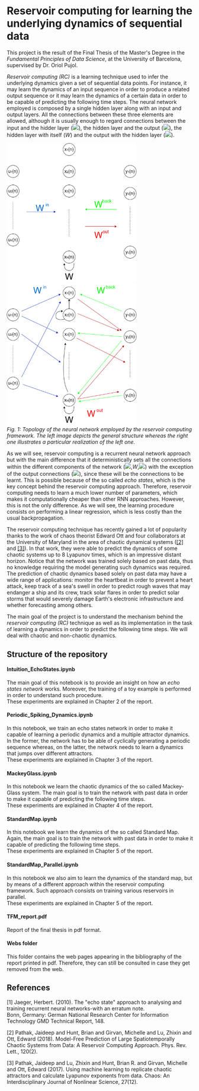# Reservoir computing for learning the underlying dynamics of sequential data

This project is the result of the Final Thesis of the Master's Degree in the _Fundamental Principles of Data Science_, at the University of Barcelona, supervised by Dr. Oriol Pujol.

_Reservoir computing (RC)_ is a learning technique used to infer the underlying dynamics given a set of sequential data points. For instance, it may learn the dynamics of an input sequence in order to produce a related output sequence or it may learn the dynamics of a certain data in order to be capable of predicting the following time steps. The neural network employed is composed by a single hidden layer along with an input and output layers. All the connections between these three elements are allowed, although it is usually enough to regard connections between the input and the hidder layer (<img src="https://render.githubusercontent.com/render/math?math=W^\text{in}">), the hidden layer and the output (<img src="https://render.githubusercontent.com/render/math?math=W^\text{out}">), the hidden layer with itself (_W_) and the output with the hidden layer (<img src="https://render.githubusercontent.com/render/math?math=W^\text{back}">).

<p>
    <img src="Images/EchoStateBasic.png" width="350"/> 
    &nbsp;&nbsp;&nbsp;&nbsp;&nbsp;
    <img src="Images/EchoStateBasic2.png" width="350" />
    <br>
    <em>Fig. 1: Topology of the neural network employed by the reservoir computing framework. The left image depicts the general structure whereas the right one illustrates a particular realization of the left one.</em>
</p>
  
As we will see, reservoir computing is a recurrent neural network approach but with the main difference that it deterministically sets all the connections within the different components of the network (<img src="https://render.githubusercontent.com/render/math?math=W^\text{in}">,_W_,<img src="https://render.githubusercontent.com/render/math?math=W^\text{back}">) with the exception of the output connections (<img src="https://render.githubusercontent.com/render/math?math=W^\text{out}">), since these will be the connections to be learnt. This is possible because of the so called _echo states_, which is the key concept behind the reservoir computing approach. Therefore, reservoir computing needs to learn a much lower number of parameters, which makes it computationally cheaper than other RNN approaches. However, this is not the only difference. As we will see, the learning procedure consists on performing a linear regression, which is less costly than the usual backpropagation.

The reservoir computing technique has recently gained a lot of popularity thanks to the work of chaos theorist Edward Ott and four collaborators at the University of Maryland in the area of chaotic dynamical systems ([[2]](#2) and [[3]](#3)). In that work, they were able to predict the dynamics of some chaotic systems up to 8 Lyapunov times, which is an impressive distant horizon. Notice that the network was trained solely based on past data, thus no knowledge requiring the model generating such dynamics was required. The prediction of chaotic dynamics based solely on past data may have a wide range of applications: monitor the heartbeat in order to prevent a heart attack, keep track of a sea's swell in order to predict rough waves that may endanger a ship and its crew, track solar flares in order to predict solar storms that would severely damage Earth's electronic infrastructure and whether forecasting among others.

The main goal of the project is to understand the mechanism behind the _reservoir computing (RC)_ technique as well as its implementation in the task of learning a dynamics in order to predict the following time steps. We will deal with chaotic and non-chaotic dynamics.

## Structure of the repository

#### Intuition_EchoStates.ipynb
The main goal of this notebook is to provide an insight on how an _echo states network_ works. Moreover, the training of a toy example is performed in order to understand such procedure. <br>
These experiments are explained in Chapter 2 of the report.

#### Periodic_Spiking_Dynamics.ipynb
In this notebook, we train an echo states network in order to make it capable of learning a periodic dynamics and a multiple attractor dynamics. In the former, the network has to be able of cyclically generating a periodic sequence whereas, on the latter, the network needs to learn a dynamics that jumps over different attractors.<br>
These experiments are explained in Chapter 3 of the report.

#### MackeyGlass.ipynb
In this notebook we learn the chaotic dynamics of the so called Mackey-Glass system. The main goal is to train the network with past data in order to make it capable of predicting the following time steps. <br>
These experiments are explained in Chapter 4 of the report.

#### StandardMap.ipynb
In this notebook we learn the dynamics of the so called Standard Map. Again, the main goal is to train the network with past data in order to make it capable of predicting the following time steps. <br>
These experiments are explained in Chapter 5 of the report.

#### StandardMap_Parallel.ipynb
In this notebook we also aim to learn the dynamics of the standard map, but by means of a different approach within the reservoir computing framework. Such approach consists on training various reservoirs in parallel. <br>
These experiments are explained in Chapter 5 of the report.

#### TFM_report.pdf
Report of the final thesis in pdf format.

#### Webs folder
This folder contains the web pages appearing in the bibliography of the report printed in pdf. Therefore, they can still be consulted in case they get removed from the web.

## References
<a id="1">[1]</a> 
Jaeger, Herbert. (2010). 
The "echo state" approach to analysing and training recurrent neural networks-with an erratum note.  
Bonn, Germany: German National Research Center for Information Technology GMD Technical Report, 148.

<a id="2">[2]</a> 
Pathak, Jaideep and Hunt, Brian and Girvan, Michelle and Lu, Zhixin and Ott, Edward (2018). 
Model-Free Prediction of Large Spatiotemporally Chaotic Systems from Data: A Reservoir Computing Approach. 
Phys. Rev. Lett., 120(2).

<a id="3">[3]</a> 
Pathak, Jaideep and Lu, Zhixin and Hunt, Brian R. and Girvan, Michelle and Ott, Edward (2017). 
Using machine learning to replicate chaotic attractors and calculate Lyapunov exponents from data.
Chaos: An Interdisciplinary Journal of Nonlinear Science, 27(12).


